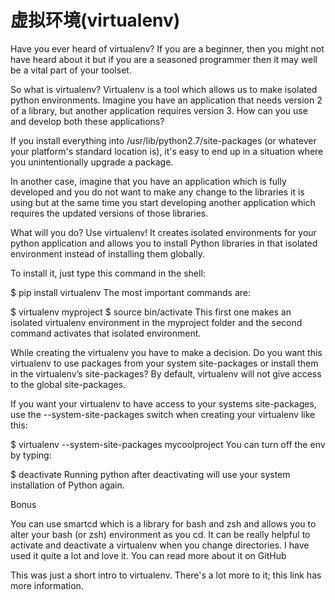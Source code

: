 # 虚拟环境(virtualenv)
Have you ever heard of virtualenv? If you are a beginner, then you might not have heard about it but if you are a seasoned programmer then it may well be a vital part of your toolset.

So what is virtualenv? Virtualenv is a tool which allows us to make isolated python environments. Imagine you have an application that needs version 2 of a library, but another application requires version 3. How can you use and develop both these applications?

If you install everything into /usr/lib/python2.7/site-packages (or whatever your platform's standard location is), it's easy to end up in a situation where you unintentionally upgrade a package.

In another case, imagine that you have an application which is fully developed and you do not want to make any change to the libraries it is using but at the same time you start developing another application which requires the updated versions of those libraries.

What will you do? Use virtualenv! It creates isolated environments for your python application and allows you to install Python libraries in that isolated environment instead of installing them globally.

To install it, just type this command in the shell:

$ pip install virtualenv
The most important commands are:

$ virtualenv myproject
$ source bin/activate
This first one makes an isolated virtualenv environment in the myproject folder and the second command activates that isolated environment.

While creating the virtualenv you have to make a decision. Do you want this virtualenv to use packages from your system site-packages or install them in the virtualenv’s site-packages? By default, virtualenv will not give access to the global site-packages.

If you want your virtualenv to have access to your systems site-packages, use the --system-site-packages switch when creating your virtualenv like this:

$ virtualenv --system-site-packages mycoolproject
You can turn off the env by typing:

$ deactivate
Running python after deactivating will use your system installation of Python again.

Bonus

You can use smartcd which is a library for bash and zsh and allows you to alter your bash (or zsh) environment as you cd. It can be really helpful to activate and deactivate a virtualenv when you change directories. I have used it quite a lot and love it. You can read more about it on GitHub

This was just a short intro to virtualenv. There's a lot more to it; this link has more information.